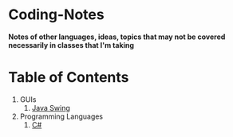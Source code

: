 # Coding-Notes

**Notes of other languages, ideas, topics that may not be covered necessarily in classes that I'm taking** 

# Table of Contents
1. GUIs
    1. [Java Swing](https://github.com/LeviKuhaulua/Coding-Notes/tree/main/Creating%20GUIs/Java%20Swing)
2. Programming Languages
    1. [C#](https://github.com/LeviKuhaulua/Coding-Notes/tree/main/Programming%20Languages/C%23)